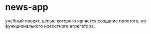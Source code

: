 # news-app
учебный проект, целью которого является создание простого, но функционального новостного агрегатора.

